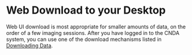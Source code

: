 # Web Download to your Desktop

Web UI download is most appropriate for smaller amounts of data, on the order of a few imaging sessions.
After you have logged in to the CNDA system, you can use one of the download mechanisms listed in [Downloading Data](../CNDA_User_Guide_and_Tutorials/Downloading_Data/Downloading_Data.md).